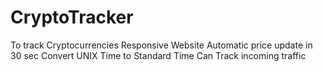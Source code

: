 # CryptoTracker
To track Cryptocurrencies 
Responsive Website
Automatic price update in 30 sec
Convert UNIX Time to Standard Time
Can Track incoming traffic
